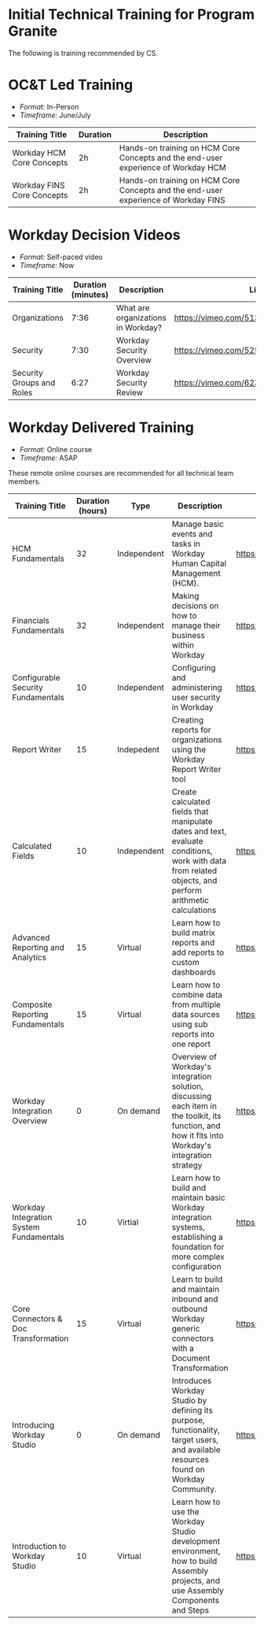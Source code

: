 # Initial Technical Training for Program Granite

The following is training recommended by CS.

# OC&T Led Training

- *Format:* In-Person
- *Timeframe:* June/July

| Training Title | Duration | Description | 
| --- | --- | --- |
| Workday HCM Core Concepts | 2h | Hands-on training on HCM Core Concepts and the end-user experience of Workday HCM |
| Workday FINS Core Concepts| 2h | Hands-on training on HCM Core Concepts and the end-user experience of Workday FINS |

# Workday Decision Videos

- *Format:* Self-paced video
- *Timeframe:* Now

| Training Title | Duration (minutes) | Description | Link |
| --- | --- | --- | --- |
| Organizations | 7:36 | What are organizations in Workday? | https://vimeo.com/513579452/053ea122f7 |
| Security | 7:30 | Workday Security Overview | https://vimeo.com/525240022/c10c12f817 |
| Security Groups and Roles | 6:27 | Workday Security Review | https://vimeo.com/623795418/2e438a7cf7 |

# Workday Delivered Training

- *Format:* Online course
- *Timeframe:* ASAP

These remote online courses are recommended for all technical team members. 

| Training Title | Duration (hours) | Type | Description | Link |
| --- | --- | --- | --- | --- | 
| HCM Fundamentals | 32 | Independent | Manage basic events and tasks in Workday Human Capital Management (HCM). | https://community.workday.com/node/82137 |
| Financials Fundamentals | 32 | Independent | Making decisions on how to manage their business within Workday | https://community.workday.com/node/82136 |
| Configurable Security Fundamentals | 10 | Independent | Configuring and administering user security in Workday | https://community.workday.com/node/82297 |
| Report Writer | 15 | Indepedent | Creating reports for organizations using the Workday Report Writer tool | https://community.workday.com/node/82308 |
| Calculated Fields | 10 | Independent | Create calculated fields that manipulate dates and text, evaluate conditions, work with data from related objects, and perform arithmetic calculations | https://community.workday.com/node/617467 | 
| Advanced Reporting and Analytics | 15 | Virtual | Learn how to build matrix reports and add reports to custom dashboards | https://community.workday.com/node/860926 |
| Composite Reporting Fundamentals | 15 | Virtual | Learn how to combine data from multiple data sources using sub reports into one report | https://community.workday.com/node/596285 |
| Workday Integration Overview | 0 | On demand |  Overview of Workday's integration solution, discussing each item in the toolkit, its function, and how it fits into Workday's integration strategy | https://community.workday.com/node/43916 | 
| Workday Integration System Fundamentals | 10 | Virtial | Learn how to build and maintain basic Workday integration systems, establishing a foundation for more complex configuration | https://community.workday.com/node/315352 |
| Core Connectors & Doc Transformation | 15 | Virtual |  Learn to build and maintain inbound and outbound Workday generic connectors with a Document Transformation | https://community.workday.com/node/772726 |
| Introducing Workday Studio | 0 | On demand | Introduces Workday Studio by defining its purpose, functionality, target users, and available resources found on Workday Community. | https://community.workday.com/node/785522 |
| Introduction to Workday Studio | 10 | Virtual |Learn how to use the Workday Studio development environment, how to build Assembly projects, and use Assembly Components and Steps |  https://community.workday.com/node/315350 |


